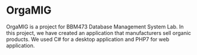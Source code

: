 # OrgaMIG
OrgaMIG is a project for BBM473 Database Management System Lab. In this project, we have created an application that manufacturers sell organic products. We used C\# for a desktop application and PHP7 for web application.
